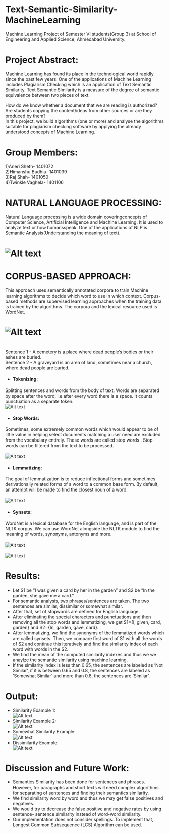 # Text-Semantic-Similarity-MachineLearning
Machine Learning Project of Semester VI students(Group 3) at School of Engineering and Applied Science, Ahmedabad University.

# Project Abstract:
Machine Learning has found its place in the technological world rapidly since the past few years. One of the applications of Machine Learning includes Plagiarism Checking which is an application of Text Semantic Similarity. Text Semantic Similarity is a measure of the degree of semantic equivalence between two pieces of text.

How do we know whether a document that we are reading is authorized? Are students copying the content/ideas from other sources or are they produced by them?  
In this project, we build algorithms (one or more) and analyse the algorithms suitable for plagiarism checking software by applying the already understood concepts of Machine Learning. 

# Group Members:
1)Aneri Sheth- 1401072 <br />
2)Himanshu Budhia- 1401039 <br />
3)Raj Shah- 1401050 <br />
4)Twinkle Vaghela- 1401106

# NATURAL LANGUAGE PROCESSING:
Natural Language processing is a wide domain coveringconcepts of Computer Science, Artificial Intelligence and Machine Learning. 
It is used to analyze text or how humansspeak. One of the applications of NLP is Semantic Analysis(Understanding the meaning of text).

# ![Alt text](/Images/VennNLP.PNG?raw=true "NLP")

# CORPUS-BASED APPROACH:
This approach uses semantically annotated corpora to train
Machine learning algorithms to decide which word to use in
which context. Corpus-based methods are supervised learning
approaches when the training data is trained by the algorithms.
The corpora and the lexical resource used is WordNet.

# ![Alt text](/Images/NLTK.jpg?raw=true "NLTK Overview")
<br />
Sentence 1 - A cemetery is a place where dead people’s bodies or their ashes are buried.
<br />
Sentence 2 - A graveyard is an area of land, sometimes near a church, where dead people are buried.
<br />

- #### Tokenizing:
Splitting sentences and words from the body of text. Words are separated by space after the word, i.e.after every word there is a space. It counts punctuation as a separate token.
 <br />
 ![Alt text](/Images/tokenize.JPG?raw=true "Tokenizing Example")
  
- #### Stop Words:
Sometimes, some extremely common words which would appear to be of little value in helping select documents matching a user need are excluded from the vocabulary entirely. These words are called stop words .
Stop words can be filtered from the text to be processed. 
<br />
<br />
![Alt text](/Images/stop_words.JPG?raw=true "Stopwords Example")

- #### Lemmatizing:
The goal of lemmatization is to reduce inflectional forms and sometimes derivationally related forms of a word to a common base form.
By default, an attempt will be made to find the closest noun of a word.
<br/>
<br />
![Alt text](/Images/lemmatizing.JPG?raw=true "Lemmatizing Example")

- #### Synsets:
WordNet is a lexical database for the English language, and is part of the NLTK corpus. We can use WordNet alongside the NLTK module to find the meaning of words, synonyms, antonyms and more.
<br/>
<br />
![Alt text](/Images/wordnet.JPG?raw=true "Wordnet Example 1")
<br />
<br />
![Alt text](/Images/wordnet2.JPG?raw=true "Wordnet Example 2")

# Results:

- Let S1 be ”I was given a card by her in the garden” and S2 be ”In the garden, she gave me a card.”
- For semantic analysis, two phrases/sentences are taken. The two sentences are similar, dissimilar or somewhat similar.
- After that, set of stopwords are defined for English language.
- After eliminating the special characters and punctuations and then removing all the stop words and lemmatizing, we get S1={I, given, card, garden} and S2={In, garden, gave, card}.
- After lemmatizing, we find the synonyms of the lemmatized words which are called synsets. Then, we compare first word of S1 with all the words of S2 and continue this iteratively and find the similarity index of each word with words in the S2.
- We find the mean of the computed similarity indexes and thus we we anaylze the semantic similarity using machine learning.
- If the similarity index is less than 0.65, the sentences are labeled as ’Not Similar’, if it is between 0.65 and 0.8, the sentences are labeled as ’Somewhat Similar’ and more than 0.8, the sentences are ’Similar’.

# Output:

- Similarity Example 1: <br /> ![Alt text](/Images/Similar.PNG?raw=true "Similar Example 1")
- Similarity Example 2: <br />![Alt text](/Images/Similar2.PNG?raw=true "Similar Example 2")
- Somewhat Similarity Example: <br />![Alt text](/Images/SomewhatSimilar.PNG?raw=true "Somewhat Similar Example")
- Dissimilarity Example: <br />![Alt text](/Images/NotSimilar.PNG?raw=true "Not-Similar Example")


# Discussion and Future Work:

- Semantics Similarity has been done for sentences and phrases. However, for paragraphs and short texts will need complex algorithms for separating of sentences and finding their semantics similarity.
- We find similarity word by word and thus we may get false positives and negatives.
- We would try to decrease the false positive and negative rates by using sentence- sentence similarity instead of word-word similarity.
- Our implementation does not consider spellings. To implement that, Longest Common Subsequence (LCS) Algorithm can be used.


